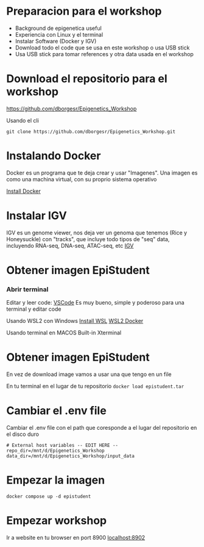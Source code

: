 # Preparacion para el workshop

* Background de epigenetica useful
* Experiencia con Linux y el terminal
* Instalar Software (Docker y IGV)
* Download todo el code que se usa en este workshop o usa USB stick
* Usa USB stick para tomar references y otra data usada en el workshop

# Download el repositorio para el workshop

https://github.com/dborgesr/Epigenetics_Workshop

Usando el cli 
```
git clone https://github.com/dborgesr/Epigenetics_Workshop.git
```

# Instalando Docker

Docker es un programa que te deja crear y usar "Imagenes". Una imagen es como una machina virtual, con su proprio sistema operativo

[Install Docker](https://docs.docker.com/engine/install/)


# Instalar IGV
IGV es un genome viewer, nos deja ver un genoma que tenemos (Rice y Honeysuckle) con "tracks", que incluye todo tipos de "seq" data, incluyendo RNA-seq, DNA-seq, ATAC-seq, etc
[IGV](https://igv.org/doc/desktop/#DownloadPage/)

# Obtener imagen EpiStudent

### Abrir terminal
Editar y leer code:
[VSCode](https://code.visualstudio.com/) Es muy bueno, simple y poderoso para una terminal y editar code


Usando WSL2 con Windows
[Install WSL](https://learn.microsoft.com/en-us/windows/wsl/install)
[WSL2 Docker](https://docs.docker.com/desktop/wsl/)

Usando terminal en MACOS
Built-in Xterminal

# Obtener imagen EpiStudent
En vez de download image vamos a usar una que tengo en un file

En tu terminal en el lugar de tu repositorio
`docker load epistudent.tar`


# Cambiar el .env file

Cambiar el .env file con el path que coresponde a el lugar del repositorio en el disco duro

```
# External host variables -- EDIT HERE --
repo_dir=/mnt/d/Epigenetics_Workshop
data_dir=/mnt/d/Epigenetics_Workshop/input_data
```


# Empezar la imagen

```
docker compose up -d epistudent
```


# Empezar workshop

Ir a website en tu browser en port 8900 [localhost:8902](http://localhost:8902)
